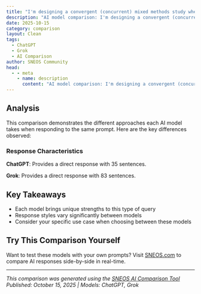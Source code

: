 ```yaml
---
title: "I'm designing a convergent (concurrent) mixed methods study where qualitative and quantitative data are collected simultaneously. Help me: 1) Determine appropriate sample sizes for both strands"
description: "AI model comparison: I'm designing a convergent (concurrent) mixed methods study where qualitative and quantitative data ..."
date: 2025-10-15
category: comparison
layout: Clean
tags:
  - ChatGPT
  - Grok
  - AI Comparison
author: SNEOS Community
head:
  - - meta
    - name: description
      content: "AI model comparison: I'm designing a convergent (concurrent) mixed methods study where qualitative and quantitative data are collected simult..."
---
```


<ChatComparison
  title="I'm designing a convergent (concurrent) mixed methods study where qualitative and quantitative data are collected simultaneously. Help me: 1) Determine appropriate sample sizes for both strands"
  prompt="I'm designing a convergent (concurrent) mixed methods study where qualitative and quantitative data are collected simultaneously. Help me: 1) Determine appropriate sample sizes for both strands"
  :responses='{"ChatGPT": "Designing a convergent mixed methods study involves careful planning, especially regarding the sample sizes for both qualitative and quantitative strands. Here are some guidelines to help you determine appropriate sample sizes:\n\n### 1. Quantitative Sample Size\n\nThe sample size for the quantitative strand is typically determined using statistical power analysis. Here are the key steps:\n\n- **Define Your Research Question**: Clearly outline what you want to measure and the statistical tests you plan to use (e.g., t-tests, ANOVA, regression analysis).\n\n- **Determine Effect Size**: Estimate the expected effect size based on previous research or pilot studies. Common benchmarks are small (0.2), medium (0.5), and large (0.8).\n\n- **Specify Alpha (\u03B1) and Power (1 - \u03B2)**: Commonly used values are \u03B1 = 0.05 for the significance level and power = 0.80 (which means there\u2019s an 80% chance of detecting an effect if it exists).\n\n- **Conduct Power Analysis**: Use a statistical software (e.g., G*Power, R, or other power analysis tools) to calculate the sample size needed based on the effect size, alpha level, and desired power.\n\n### Example:\nSuppose you are testing the difference between two groups using a t-test with an assumed medium effect size (0.5). For \u03B1 = 0.05 and power = 0.80:\n\n- Using G*Power, you might find that you need approximately 64 participants per group (128 total).\n\n### 2. Qualitative Sample Size\n\nQualitative research often requires smaller, more focused samples. The sample size can depend on several factors:\n\n- **Purpose of the Study**: If you are seeking to understand in-depth experiences, a smaller sample might suffice. \n\n- **Data Saturation**: You\u0027ll want to collect data until you reach saturation\u2014when no new themes or insights are emerging from the data. This often occurs after 5-30 interviews, depending on your study\u0027s complexity.\n\n- **Research Design**: If using focus groups, each group might include 6-10 participants, and a few groups may need to be conducted. Alternatively, individual interviews may require fewer than 20 participants unless targeting diverse perspectives.\n\n### Example:\nFor a study with a focus on a specific topic, aiming for 10-15 interviews may suffice, whereas if you\u0027re utilizing focus groups with 6-8 participants each, conducting 3-4 groups might be adequate.\n\n### 3. Recommendations for Your Study\n\n- **Quantitative Strand**: Calculate the sample size based on the specified statistical methods and expected parameters using power analysis.\n\n- **Qualitative Strand**: Aim for a flexible approach where you prepare for about 10-20 interviews or similar qualitative data sources, but be ready to adapt if saturation occurs earlier or later than planned.\n\n### Conclusion\n\nIn a convergent mixed methods study, ensure the sample sizes you choose are feasible given your resources, the population you are studying, and ensure that both qualitative and quantitative strands can provide robust insights into your research question. Balancing the depth of qualitative data with the breadth of quantitative data is key to successfully answering your research questions.", "Grok": "### Understanding Sample Sizes in Convergent Mixed Methods Research\n\nIn a convergent (or parallel) mixed methods design, qualitative and quantitative data are collected simultaneously and analyzed separately before integration (e.g., merging findings to explain or corroborate each other). Sample sizes aren\u0027t one-size-fits-all\u2014they depend on your research questions, population, resources, feasibility, and the need for saturation (in qualitative) or statistical power (in quantitative). There\u0027s no universal formula, but guidelines from experts like Creswell and Plano Clark (2018) or Fetters et al. (2013) emphasize balancing depth and breadth while ensuring the samples support integration.\n\nI\u0027ll break this down by strand, providing evidence-based recommendations. For precise planning, consider consulting a statistician or using tools like G*Power for quantitative power analysis.\n\n#### 1. Quantitative Strand Sample Size\nThe quantitative component typically aims for generalizability, reliability, and statistical power to detect effects. Sample size is driven by:\n- **Statistical power**: Usually target 80% power to detect a medium effect size (e.g., Cohen\u0027s d = 0.5) at \u03B1 = 0.05.\n- **Study type**: Surveys, experiments, or correlational analyses require different sizes.\n- **Expected response rate and variability**: Account for attrition (e.g., 20-30% in surveys).\n\n**Guidelines**:\n- **Small-scale studies** (e.g., pilot or exploratory): 100-300 participants for basic descriptive stats or simple regressions.\n- **Medium-scale** (e.g., testing hypotheses with t-tests or ANOVA): 200-500, depending on subgroups (e.g., add 30-50 per variable or group).\n- **Large-scale** (e.g., complex models like multiple regression or SEM): 500\u002B; aim for 10-20 participants per variable/predictor.\n- **Evidence**: Based on Cohen\u0027s (1988) power tables and modern simulations. For example, a two-group t-test needs ~64 per group for medium effect; surveys often require n=385 for a \u00B15% margin of error at 95% confidence (assuming infinite population).\n\n**Practical Steps**:\n- Use power analysis software (e.g., G*Power) with your expected effect size from prior studies.\n- If your population is small (e.g., \u003C500), use finite population corrections to avoid oversampling.\n- In mixed methods, ensure the quantitative sample is large enough to provide robust benchmarks for qualitative insights\u2014e.g., if qualitative explores subgroups, quantitative should cover them proportionally.\n\n#### 2. Qualitative Strand Sample Size\nQualitative data focuses on depth and saturation (when no new themes emerge). In convergent designs, it\u0027s often smaller to allow simultaneous collection without overwhelming logistics. Size depends on:\n- **Data collection method**: Interviews, focus groups, or observations.\n- **Homogeneity of participants**: More homogeneous groups need smaller samples.\n- **Complexity**: Richer topics (e.g., sensitive health experiences) may require larger samples for saturation.\n\n**Guidelines**:\n- **Interviews**: 5-25 participants per subgroup (e.g., 10-15 total for broad themes; up to 25 for diverse perspectives). Saturation often occurs around 12-17 for semi-structured interviews.\n- **Focus groups**: 3-6 groups, each with 6-10 participants (total ~20-50 people).\n- **Observations or documents**: 10-30 units, guided by thematic saturation rather than a fixed number.\n- **Evidence**: Guest et al. (2006) found saturation in interviews typically by 9-17 participants (mean 12) for most studies. Hennink et al. (2017) recommend monitoring for diminishing returns after 20-30. In mixed methods, aim for enough to illuminate quantitative patterns\u2014e.g., 15-20 interviews to explain survey trends.\n\n**Practical Steps**:\n- Start with 8-12 and add until saturation (track via thematic analysis software like NVivo).\n- In convergent designs, align qualitative sampling with quantitative (e.g., purposive sampling from the quant pool for deeper dives).\n- Ensure diversity (e.g., by demographics) to support integration, but avoid over-sampling to maintain feasibility alongside quant data collection.\n\n#### Integrating Sample Sizes in Your Study\n- **Total sample**: Often, the quantitative sample is larger (n=200-1000\u002B), with a subset (10-20%) selected for qualitative (e.g., 200 quant respondents, 20 for interviews). This enables concurrent collection and easy merging.\n- **Feasibility check**: Consider budget, time, and ethics (e.g., IRB limits). Pilot test to refine.\n- **Common pitfalls**: Underpowering quantitative (leads to null results) or undersampling qualitative (misses nuances). If your study involves underrepresented groups, prioritize ethical inclusivity over strict sizes.\n- **Resources for tailoring**: Refer to Tashakkori and Teddlie (2010) for mixed methods specifics, or online calculators like Qualtrics sample size tool for quant.\n\nIf you provide more details (e.g., your research topic, methods, or population size), I can refine these recommendations further."}' published-date="{DateTime.UtcNow:HH:mm}"
/>

## Analysis

This comparison demonstrates the different approaches each AI model takes when responding to the same prompt. Here are the key differences observed:

### Response Characteristics

**ChatGPT**: Provides a direct response with 35 sentences. 

**Grok**: Provides a direct response with 83 sentences. 

## Key Takeaways

- Each model brings unique strengths to this type of query
- Response styles vary significantly between models
- Consider your specific use case when choosing between these models

## Try This Comparison Yourself

Want to test these models with your own prompts? Visit [SNEOS.com](https://sneos.com) to compare AI responses side-by-side in real-time.

---

*This comparison was generated using the [SNEOS AI Comparison Tool](https://sneos.com)*
*Published: October 15, 2025 | Models: ChatGPT, Grok*
